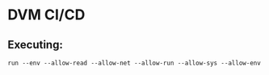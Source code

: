 # DVM CI/CD

## Executing:
```shell
run --env --allow-read --allow-net --allow-run --allow-sys --allow-env 
```